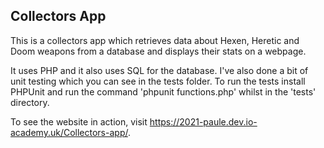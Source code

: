 ## Collectors App

This is a collectors app which retrieves data about Hexen, Heretic and Doom
weapons from a database and displays their stats on a webpage.

It uses PHP and it also uses SQL for the database.  I've also done a bit
of unit testing which you can see in the tests folder.  To run the tests 
install PHPUnit and run the command 'phpunit functions.php' whilst in 
the 'tests' directory.

To see the website in action, visit https://2021-paule.dev.io-academy.uk/Collectors-app/.
